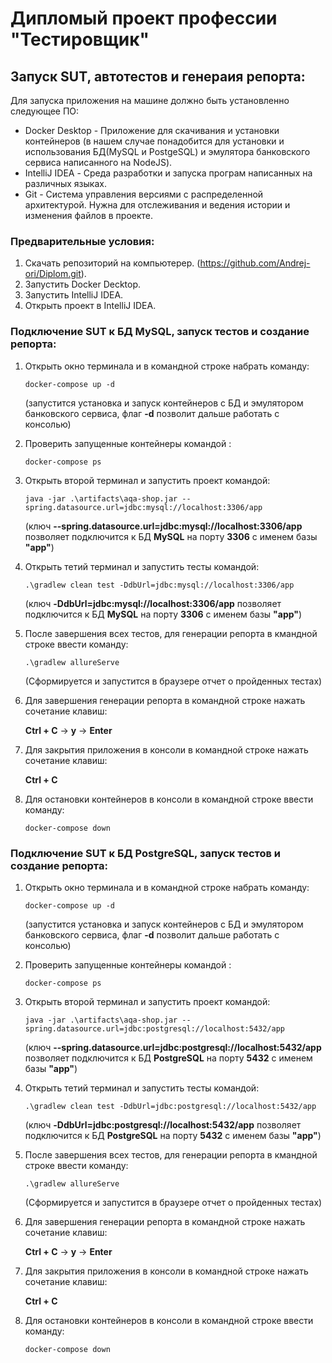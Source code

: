 # Дипломый проект профессии "Тестировщик"

## Запуск SUT, автотестов и генераия репорта:

Для запуска приложения на машине должно быть установленно следующее ПО:
* Docker Desktop - Приложение для скачивания и установки контейнеров (в нашем случае понадобится для установки 
и использования БД(MySQL и PostgeSQL) и эмулятора банковского сервиса написанного на NodeJS).
* IntelliJ IDEA - Среда разработки и запуска програм написанных на различных языках.
* Git - Cистема управления версиями с распределенной архитектурой. Нужна для отслеживания и ведения истории 
и изменения файлов в проекте.

### Предварительные условия:

1. Скачать репозиторий на компьютерер. (https://github.com/Andrej-ori/Diplom.git).
2. Запустить Docker Decktop.
3. Запустить IntelliJ IDEA.
4. Открыть проект в IntelliJ IDEA.

### Подключение SUT к БД MySQL, запуск тестов и создание репорта:

1. Открыть окно терминала и в командной строке набрать команду:

    `docker-compose up -d`
    
    (запустится установка и запуск контейнеров с БД и эмулятором банковского сервиса, флаг **-d** позволит дальше работать с консолью)
2. Проверить запущенные контейнеры командой :

    `docker-compose ps`
    
3. Открыть второй терминал и запустить проект командой:

   `java -jar .\artifacts\aqa-shop.jar --spring.datasource.url=jdbc:mysql://localhost:3306/app`
   
   (ключ **--spring.datasource.url=jdbc:mysql://localhost:3306/app** позволяет подключится к БД **MySQL** на порту **3306** с именем базы **"app"**)
4. Открыть тетий терминал и запустить тесты командой: 

   `.\gradlew clean test -DdbUrl=jdbc:mysql://localhost:3306/app`
   
   (ключ **-DdbUrl=jdbc:mysql://localhost:3306/app** позволяет подключится к БД **MySQL** на порту **3306** с именем базы **"app"**)
5. После завершения всех тестов, для генерации репорта в кмандной строке ввести команду:

   `.\gradlew allureServe`
   
   (Сформируется и запустится в браузере отчет о пройденных тестах)
6. Для завершения генерации репорта в командной строке нажать сочетание клавиш:

   **Ctrl + C** -> **y** -> **Enter**
7. Для закрытия приложения в консоли в командной строке нажать сочетание клавиш:

   **Ctrl + C**
8. Для остановки контейнеров в консоли в командной строке ввести команду:

   `docker-compose down`


### Подключение SUT к БД PostgreSQL, запуск тестов и создание репорта:

1. Открыть окно терминала и в командной строке набрать команду:

    `docker-compose up -d`
    
    (запустится установка и запуск контейнеров с БД и эмулятором банковского сервиса, флаг **-d** позволит дальше работать с консолью)
2. Проверить запущенные контейнеры командой :

    `docker-compose ps`
    
3. Открыть второй терминал и запустить проект командой:

   `java -jar .\artifacts\aqa-shop.jar --spring.datasource.url=jdbc:postgresql://localhost:5432/app`
   
   (ключ **--spring.datasource.url=jdbc:postgresql://localhost:5432/app** позволяет подключится к БД **PostgreSQL** на порту **5432** с именем базы **"app"**)
4. Открыть тетий терминал и запустить тесты командой:

   `.\gradlew clean test -DdbUrl=jdbc:postgresql://localhost:5432/app`
   
   (ключ **-DdbUrl=jdbc:postgresql://localhost:5432/app** позволяет подключится к БД **PostgreSQL** на порту **5432** с именем базы **"app"**)
5. После завершения всех тестов, для генерации репорта в кмандной строке ввести команду:

   `.\gradlew allureServe`
   
   (Сформируется и запустится в браузере отчет о пройденных тестах)
6. Для завершения генерации репорта в командной строке нажать сочетание клавиш:

   **Ctrl + C** -> **y** -> **Enter**
   
7. Для закрытия приложения в консоли в командной строке нажать сочетание клавиш:

   **Ctrl + C**
8. Для остановки контейнеров в консоли в командной строке ввести команду:

   `docker-compose down`
